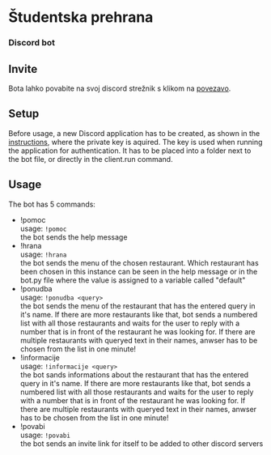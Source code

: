 # Študentska prehrana
### Discord bot

## Invite
Bota lahko povabite na svoj discord strežnik s klikom na [povezavo](https://bit.ly/2XaFvFn).

## Setup
Before usage, a new Discord application has to be created, as shown in the [instructions](http://discordpy.readthedocs.io/en/latest/discord.html), where the private key is aquired. The key is used when running the application for authentication. It has to be placed into a folder next to the bot file, or directly in the client.run command.

## Usage
The bot has 5 commands:
* !pomoc  
    usage: `!pomoc`  
    the bot sends the help message
* !hrana  
    usage: `!hrana`  
    the bot sends the menu of the chosen restaurant. Which restaurant has been chosen in this instance can be seen in the help message or in the bot.py file where the value is assigned to a variable called "default"
* !ponudba  
    usage: `!ponudba <query>`  
    the bot sends the menu of the restaurant that has the entered query in it's name. If there are more restaurants like that, bot sends a numbered list with all those restaurants and waits for the user to reply with a number that is in front of the restaurant he was looking for. If there are multiple restaurants with queryed text in their names, anwser has to be chosen from the list in one minute!
* !informacije  
	usage: `!informacije <query>`  
	the bot sands informations about the restaurant that has the entered query in it's name. If there are more restaurants like that, bot sends a numbered list with all those restaurants and waits for the user to reply with a number that is in front of the restaurant he was looking for. If there are multiple restaurants with queryed text in their names, anwser has to be chosen from the list in one minute!
* !povabi  
    usage: `!povabi`  
    the bot sends an invite link for itself to be added to other discord servers